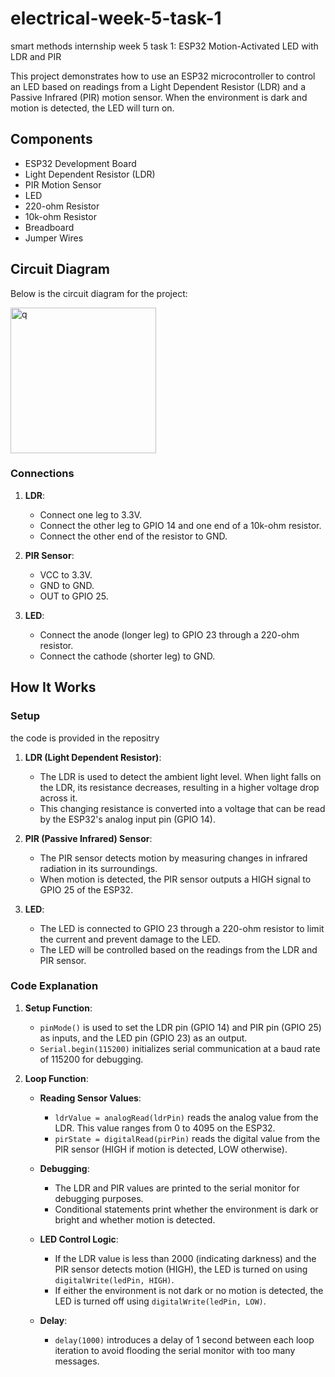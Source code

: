 # electrical-week-5-task-1

smart methods internship week 5 task 1: ESP32 Motion-Activated LED with LDR and PIR

This project demonstrates how to use an ESP32 microcontroller to control an LED based on readings from a Light Dependent Resistor (LDR) and a Passive Infrared (PIR) motion sensor. When the environment is dark and motion is detected, the LED will turn on.

## Components

- ESP32 Development Board
- Light Dependent Resistor (LDR)
- PIR Motion Sensor
- LED
- 220-ohm Resistor
- 10k-ohm Resistor
- Breadboard
- Jumper Wires

## Circuit Diagram

Below is the circuit diagram for the project:

<img width="233" alt="q" src="https://github.com/user-attachments/assets/f5330a29-78a1-45a6-aada-8f04dfdb8587">

### Connections

1. **LDR**:
   - Connect one leg to 3.3V.
   - Connect the other leg to GPIO 14 and one end of a 10k-ohm resistor.
   - Connect the other end of the resistor to GND.

2. **PIR Sensor**:
   - VCC to 3.3V.
   - GND to GND.
   - OUT to GPIO 25.

3. **LED**:
   - Connect the anode (longer leg) to GPIO 23 through a 220-ohm resistor.
   - Connect the cathode (shorter leg) to GND.

## How It Works

### Setup
the code is provided in the repositry 

1. **LDR (Light Dependent Resistor)**:
   - The LDR is used to detect the ambient light level. When light falls on the LDR, its resistance decreases, resulting in a higher voltage drop across it.
   - This changing resistance is converted into a voltage that can be read by the ESP32's analog input pin (GPIO 14).

2. **PIR (Passive Infrared) Sensor**:
   - The PIR sensor detects motion by measuring changes in infrared radiation in its surroundings.
   - When motion is detected, the PIR sensor outputs a HIGH signal to GPIO 25 of the ESP32.

3. **LED**:
   - The LED is connected to GPIO 23 through a 220-ohm resistor to limit the current and prevent damage to the LED.
   - The LED will be controlled based on the readings from the LDR and PIR sensor.

### Code Explanation

1. **Setup Function**:
   - `pinMode()` is used to set the LDR pin (GPIO 14) and PIR pin (GPIO 25) as inputs, and the LED pin (GPIO 23) as an output.
   - `Serial.begin(115200)` initializes serial communication at a baud rate of 115200 for debugging.

2. **Loop Function**:
   - **Reading Sensor Values**:
     - `ldrValue = analogRead(ldrPin)` reads the analog value from the LDR. This value ranges from 0 to 4095 on the ESP32.
     - `pirState = digitalRead(pirPin)` reads the digital value from the PIR sensor (HIGH if motion is detected, LOW otherwise).

   - **Debugging**:
     - The LDR and PIR values are printed to the serial monitor for debugging purposes.
     - Conditional statements print whether the environment is dark or bright and whether motion is detected.

   - **LED Control Logic**:
     - If the LDR value is less than 2000 (indicating darkness) and the PIR sensor detects motion (HIGH), the LED is turned on using `digitalWrite(ledPin, HIGH)`.
     - If either the environment is not dark or no motion is detected, the LED is turned off using `digitalWrite(ledPin, LOW)`.

   - **Delay**:
     - `delay(1000)` introduces a delay of 1 second between each loop iteration to avoid flooding the serial monitor with too many messages.

